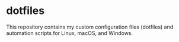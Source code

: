 # dotfiles

This repository contains my custom configuration files (dotfiles) and automation scripts for Linux, macOS, and Windows.